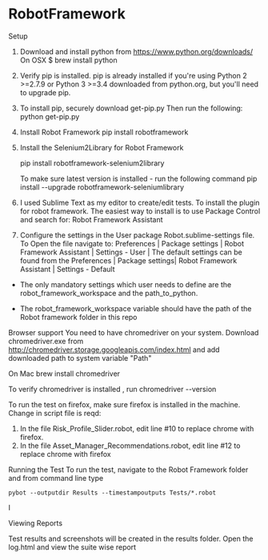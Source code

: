 # RobotFramework
Setup

1. Download and install python from https://www.python.org/downloads/
On OSX $ brew install python

2. Verify pip is installed. pip is already installed if you're using Python 2 >=2.7.9 or Python 3 >=3.4 downloaded from python.org, but you'll need to upgrade pip.

3. To install pip, securely download get-pip.py
Then run the following: 
    python get-pip.py

4. Install Robot Framework 
    pip install robotframework

5. Install the Selenium2Library for Robot Framework

    pip install robotframework-selenium2library
    
    To make sure latest version is installed - run the following command
    pip install --upgrade robotframework-seleniumlibrary

6. I used Sublime Text as my editor to create/edit tests. To install the plugin for robot framework. The easiest way to install is to use Package Control and search for: Robot Framework Assistant

7. Configure the settings in the User package Robot.sublime-settings file. To Open the file navigate to: Preferences | Package settings | Robot Framework Assistant | Settings - User | The default settings can be found from the Preferences | Package settings| Robot Framework Assistant | Settings - Default 

* The only mandatory settings which user needs to define are the robot_framework_workspace and the path_to_python. 

* The robot_framework_workspace variable should have the path of the Robot framework folder in this repo


Browser support
You need to have chromedriver on your system. Download chromedriver.exe from http://chromedriver.storage.googleapis.com/index.html and add downloaded path to system variable "Path"

On Mac
brew install chromedriver

To verify chromedriver is installed , run chromedriver --version

To run the test on firefox, make sure firefox is installed in the machine. Change in script file is reqd:
1. In the file Risk_Profile_Slider.robot, edit line #10 to replace chrome with firefox. 
2. In the file Asset_Manager_Recommendations.robot, edit line #12 to replace chrome with firefox


Running the Test
To run the test, navigate to the Robot Framework folder and from command line  type

    pybot --outputdir Results --timestampoutputs Tests/*.robot
I

Viewing Reports

Test results and screenshots will be created in the results folder. Open the log.html and view the suite wise report





